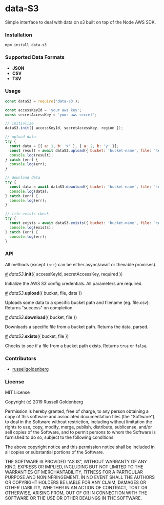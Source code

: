 # data-S3
Simple interface to deal with data on s3 built on top of the Node AWS SDK. 

### Installation
`npm install data-s3`

### Supported Data Formats
* **JSON**
* **CSV**
* **TSV**

### Usage

```js
const dataS3 = require('data-s3');

const accessKeyId = 'your aws key';
const secretAccessKey = 'your aws secret';

// initialize
dataS3.init({ accessKeyId, secretAccessKey, region });

// upload data
try {
  const data = [{ a: 1, b: 'x' }, { a: 2, b: 'y' }];
  const result = await dataS3.upload({ bucket: 'bucket-name', file: 'test.csv', data });
  console.log(result);
} catch (err) {
  console.log(err);
}

// download data
try {
  const data = await dataS3.download({ bucket: 'bucket-name', file: 'test.csv' });
  console.log(data);
} catch (err) {
  console.log(err);
}

// file exists check
try {
  const exists = await dataS3.exists({ bucket: 'bucket-name', file: 'test.csv' });
  console.log(exists);
} catch (err) {
  console.log(err);
}
```

### API
All methods (except `init`) can be either async/await or thenable promises).

<a name="init" href="#init">#</a> *dataS3*.**init**({ accessKeyId, secretAccessKey, required })

Initialize the AWS S3 config credentials. All parameters are required.

<a name="upload" href="#upload">#</a> *dataS3*.**upload**({ bucket, file, data })

Uploads some data to a specific bucket path and filename (eg. file.csv). Returns "success" on completion.

<a name="download" href="#download">#</a> *dataS3*.**download**({ bucket, file })

Downloads a specific file from a bucket path. Returns the data, parsed.

<a name="exists" href="#exists">#</a> *dataS3*.**exists**({ bucket, file })

Checks to see if a file from a bucket path exists. Returns `true` or `false`.

### Contributors 
* [russellgoldenberg](https://github.com/russellgoldenberg)

### License

MIT License

Copyright (c) 2019 Russell Goldenberg

Permission is hereby granted, free of charge, to any person obtaining a copy of
this software and associated documentation files (the "Software"), to deal in
the Software without restriction, including without limitation the rights to
use, copy, modify, merge, publish, distribute, sublicense, and/or sell copies of
the Software, and to permit persons to whom the Software is furnished to do so,
subject to the following conditions:

The above copyright notice and this permission notice shall be included in all
copies or substantial portions of the Software.

THE SOFTWARE IS PROVIDED "AS IS", WITHOUT WARRANTY OF ANY KIND, EXPRESS OR
IMPLIED, INCLUDING BUT NOT LIMITED TO THE WARRANTIES OF MERCHANTABILITY, FITNESS
FOR A PARTICULAR PURPOSE AND NONINFRINGEMENT. IN NO EVENT SHALL THE AUTHORS OR
COPYRIGHT HOLDERS BE LIABLE FOR ANY CLAIM, DAMAGES OR OTHER LIABILITY, WHETHER
IN AN ACTION OF CONTRACT, TORT OR OTHERWISE, ARISING FROM, OUT OF OR IN
CONNECTION WITH THE SOFTWARE OR THE USE OR OTHER DEALINGS IN THE SOFTWARE.
